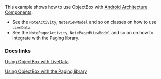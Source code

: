 This example shows how to use ObjectBox with [Android Architecture Components](https://developer.android.com/topic/libraries/architecture/index.html).
 
* See the `NoteActivity`, `NoteViewModel` and so on classes on how to use `LiveData`.
* See the `NotePagedActivity`, `NotePagedViewModel` and so on on how to integrate with the Paging library.

### Docs links
[Using ObjectBox with LiveData](https://docs.objectbox.io/android/livedata-architecture-components)

[Using ObjectBox with the Paging library](https://docs.objectbox.io/android/paging-architecture-components)